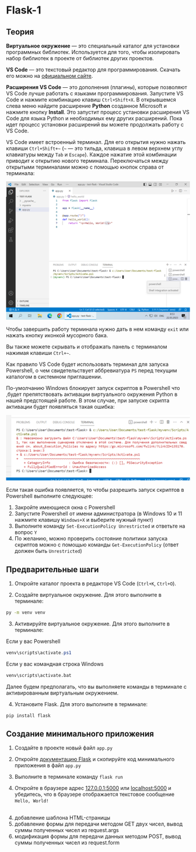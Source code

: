 # Flask-1

## Теория

**Виртуальное окружение** — это специальный каталог для установки программных библиотек. Используется для того, чтобы изолировать набор библиотек в проекте от библиотек других проектов.

**VS Code** — это текстовый редактор для программирования. Скачать его можно на [официальном сайте](https://code.visualstudio.com/download).

**Расширения VS Code** — это дополнения (плагины), которые позволяют VS Code лучше работать с языками программирования. Запустите VS Code и нажмите комбинацию клавиш `Ctrl+Shift+X`. В открывшемся слева меню найдите расширение **Python** созданное Microsoft и нажмите кнопку **Install**. Это запустит процесс установки расширения VS Code для языка Python и необходимых ему других расширений. Пока идет процесс установки расширений вы можете продолжать работу с VS Code.

VS Code имеет встроенный терминал. Для его открытия нужно нажать клавиши `Ctrl+Shift+~` (`~` — это тильда, клавиша в левом верхнем углу клавиатуры между `Tab` и `Escape`). Каждое нажатие этой комбинации приводит к открытию нового терминала. Переключаться между открытыми терминалами можно с помощью кнопок справа от терминала:

![Кнопки переключения  терминала](./img/terminal.png)

Чтобы завершить работу терминала нужно дать в нем команду `exit` или нажать кнопку иконкой мусорного бака.

Вы также можете скрывать и отображать панель с терминалом нажимая клавиши `Ctrl+~`.

Как правило VS Code будет использовать терминал для запуска Powershell, о чем свидетельствует аббревиатура `PS` перед текущим каталогом в системном приглашении.

По-умолчанию Windows блокирует запуск скриптов в Powershell что ,будет препятствовать активации виртуального окружения Python в нашей предстоящей работе. В этом случае, при запуске скрипта активации будет появляться такая ошибка:

![Кнопки переключения  терминала](./img/execution-error.png)

Если такая ошибка появляется, то чтобы разрешить запуск скриптов в Powershell выполните следующее:

1. Закройте имеющиеся окна с Powershell
2. Запустите Powershell от имени администратора (в Windows 10 и 11 нажмите клавишу `Windows+X` и выберите нужный пункт)
3. Выполните команду `Set-ExecutionPolicy Unrestricted` и ответьте на вопрос `Y`
4. По желанию, можно проверить состояние политики запуска скриптов можно с помощью команды `Get-ExecutionPolicy` (ответ должен быть `Unrestricted`)

## Предварительные шаги

1. Откройте каталог проекта в редакторе VS Code (`Ctrl+K`, `Ctrl+O`).

2. Создайте виртуальное окружение. Для этого выполните в терминале:
```cmd
py -m venv venv
```
3. Активируйте виртуальное окружение. Для этого выполните в терминале:

Если у вас Powershell
```powershell
venv\scripts\activate.ps1
```

Если у вас командная строка Windows
```cmd
venv\scripts\activate.bat
```

Далее будем предполагать, что вы выполняете команды в терминале с активированным виртуальным окружением.

4. Установите Flask. Для этого выполните в терминале:
```cmd
pip install flask
```

## Создание минимального приложения

1. Создайте в проекте новый файл `app.py`

2. Откройте [документацию Flask](https://flask.palletsprojects.com/en/2.2.x/quickstart/#a-minimal-application) и скопируйте код минимального приложения в файл `app.py`

3. Выполните в терминале команду `flask run`

4. Откройте в браузере адрес [127.0.0.1:5000](http://127.0.0.1:5000) или [localhost:5000](http://localhost:5000) и убедитесь, что в браузере отображается текстовое сообщение `Hello, World!`

## 

4. добавление шаблона HTML-страницы
5. добавление формы для передачи методом GET двух чисел, вывод суммы полученных чисел из request.args
6. модификация формы для передачи данных методом POST, вывод суммы полученных чисел из request.form
